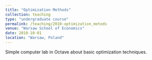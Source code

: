 ```yaml
---
title: "Optimization Methods"
collection: teaching
type: "undergraduate course"
permalink: /teaching/2010-optimization_metods
venue: "Warsaw School of Economics"
date: 2010-10-01
location: "Warsaw, Poland"
---
```


Simple computer lab in Octave about basic optimization techniques. 
